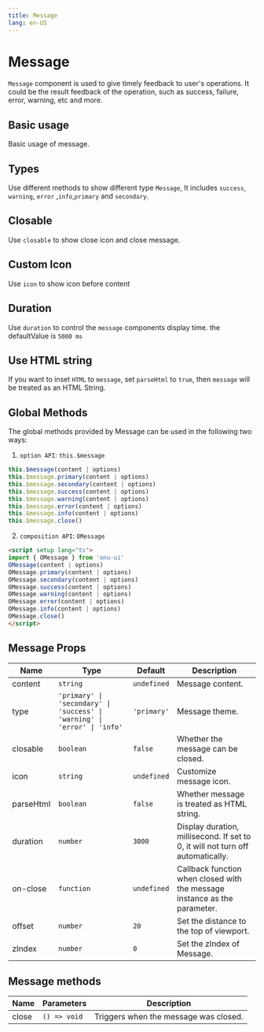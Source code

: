 ```yaml
---
title: Message
lang: en-US
---
```


# Message <update-badge/>

`Message` component is used to give timely feedback to user's operations. It could be the result feedback of the operation, such as success, failure, error, warning, etc and more.

## Basic usage

Basic usage of message.

<demo src="../example/message/basic.vue"></demo>

## Types

Use different methods to show different type `Message`, It includes `success`, `warning`, `error` ,`info`,`primary` and `secondary`.

<demo src="../example/message/types.vue" />

## Closable

Use `closable` to show close icon and close message.

<demo src="../example/message/closable.vue"></demo>

## Custom Icon

Use `icon` to show icon before content
<demo src="../example/message/icon.vue"></demo>

## Duration 

Use `duration` to control the `message` components display time. the defaultValue is `5000 ms`

<demo src="../example/message/duration.vue"></demo>

## Use HTML string

If you want to inset `HTML` to `message`, set `parseHtml` to `true`, then `message` will be treated as an HTML String.

<demo src="../example/message/html.vue" />

## Global Methods

The global methods provided by Message can be used in the following two ways:

1. `option API`: `this.$message`

```ts
this.$message(content | options)
this.$message.primary(content | options)
this.$message.secondary(content | options)
this.$message.success(content | options)
this.$message.warning(content | options)
this.$message.error(content | options)
this.$message.info(content | options)
this.$message.close()
```

2. `composition API`: `OMessage`

```html
<script setup lang="ts">
import { OMessage } from 'onu-ui'
OMessage(content | options)
OMessage.primary(content | options)
OMessage.secondary(content | options)
OMessage.success(content | options)
OMessage.warning(content | options)
OMessage.error(content | options)
OMessage.info(content | options)
OMessage.close()
</script>
```



<demo src="../example/message/trigger.vue" />


## Message Props

| Name | Type | Default | Description |
| --- | --- | --- | --- |
| content | `string` | `undefined` | Message content. |
| type | `'primary' \| 'secondary' \| 'success' \| 'warning' \| 'error' \| 'info'` | `'primary'`| Message theme. |
| closable | `boolean` | `false` | Whether the message can be closed. |
| icon | `string` | `undefined` | Customize message icon. |
| parseHtml | `boolean` | `false` | Whether message is treated as HTML string. |
| duration | `number` | `3000` | Display duration, millisecond. If set to 0, it will not turn off automatically. |
| on-close | `function` | `undefined` | Callback function when closed with the message instance as the parameter. |
| offset | `number` | `20` | Set the distance to the top of viewport. |
| zIndex | `number` | `0` | Set the zIndex of Message. |



## Message methods 

| Name | Parameters | Description | 
| --- | --- | --- |
| close | `() => void` | Triggers when the message was closed. |

